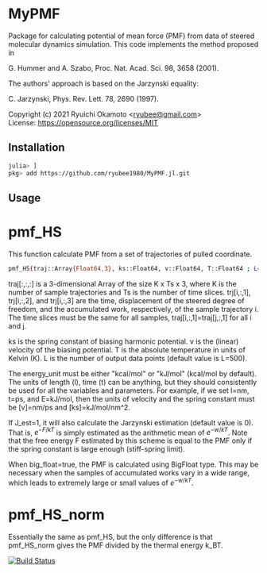 # MyPMF
Package for calculating potential of mean force (PMF) from data of steered molecular dynamics simulation. This code implements the method proposed in

G. Hummer and A. Szabo, Proc. Nat. Acad. Sci. 98, 3658 (2001).

The authors' approach is based on the Jarzynski equality:

C. Jarzynski, Phys. Rev. Lett. 78, 2690 (1997).

Copyright (c) 2021 Ryuichi Okamoto <<ryubee@gmail.com>>  
License: https://opensource.org/licenses/MIT


## Installation
```sh
julia> ]
pkg> add https://github.com/ryubee1980/MyPMF.jl.git
```

## Usage
# pmf_HS
This function calculate PMF from a set of trajectories of pulled coordinate.
```sh
pmf_HS(traj::Array{Float64,3}, ks::Float64, v::Float64, T::Float64 ; L=500 ::Int64, energy_unit="kcal/mol" ::String, J_est=0)
```

traj[:,:,:] is a 3-dimensional Array of the size K x Ts x 3, where K is the number of sample trajectories and Ts is the number of time slices. trj[i,:,1], trj[i,:,2], and trj[i,:,3] are the time, displacement of the steered degree of freedom, and the accumulated work, respectively, of the sample trajectory i. The time slices must be the same for all samples, traj[i,:,1]=traj[j,:,1] for all i and j.

ks is the spring constant of biasing harmonic potential.
v is the (linear) velocity of the biasing potential.
T is the absolute temperature in units of Kelvin (K).
L is the number of output data points (default value is L=500).

The energy_unit must be either "kcal/mol" or "kJ/mol" (kcal/mol by default).
The units of length (l), time (t) can be anything, but they should consistently be used for all the variables and parameters. For example, if we set l=nm, t=ps, and E=kJ/mol, then the units of velocity and the spring constant must be [v]=nm/ps and [ks]=kJ/mol/nm^2.

If J_est=1, it will also calculate the Jarzynski estimation (default value is 0). That is, $e^{-F/kT}$ is simply estimated as the arithmetic mean of $e^{-w/kT}$. Note that the free energy F estimated by this scheme is equal to the PMF only if the spring constant is large enough (stiff-spring limit).

When big_float=true, the PMF is calculated using BigFloat type. This may be necessary when the samples of accumulated works vary in a wide range, which leads to extremely large or small values of $e^{-w/kT}$.

# pmf_HS_norm
Essentially the same as pmf_HS, but the only difference is that pmf_HS_norm gives the PMF divided by the thermal energy k_BT.

[![Build Status](https://github.com/ryubee1980/MyPMF.jl/actions/workflows/CI.yml/badge.svg?branch=main)](https://github.com/ryubee1980/MyPMF.jl/actions/workflows/CI.yml?query=branch%3Amain)
